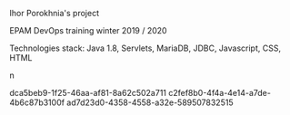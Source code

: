 Ihor Porokhnia's project


EPAM DevOps  training winter 2019 / 2020

Technologies stack: Java 1.8, Servlets, MariaDB, JDBC, Javascript, CSS, HTML



n

dca5beb9-1f25-46aa-af81-8a62c502a711
c2fef8b0-4f4a-4e14-a7de-4b6c87b3100f
ad7d23d0-4358-4558-a32e-589507832515
